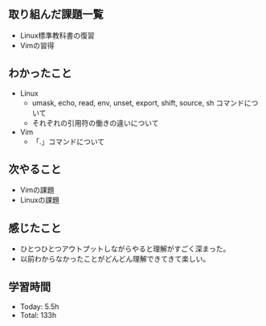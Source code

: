 ## 取り組んだ課題一覧
- Linux標準教科書の復習
- Vimの習得
## わかったこと
- Linux
	- umask, echo, read, env, unset, export, shift, source, sh コマンドについて
	- それぞれの引用符の働きの違いについて
- Vim
	- 「.」コマンドについて
## 次やること
- Vimの課題
- Linuxの課題
## 感じたこと
- ひとつひとつアウトプットしながらやると理解がすごく深まった。
- 以前わからなかったことがどんどん理解できてきて楽しい。
## 学習時間
- Today: 5.5h
- Total: 133h

<!--```toggl
LIST
FROM 2024-03-23 TO 2024-03-23
INCLUDE PROJECTS "HappinessChain", "Self-Study"
```-->
<!--```toggl
SUMMARY
FROM 2024-01-01 TO 2024-03-23
INCLUDE PROJECTS "HappinessChain", "Self-Study"
```-->
